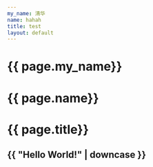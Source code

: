 ```yaml
---
my_name: 清华
name: hahah
title: test
layout: default
---
```


# {{ page.my_name}}

# {{ page.name}}

# {{ page.title}}

## {{ "Hello World!" | downcase }}
